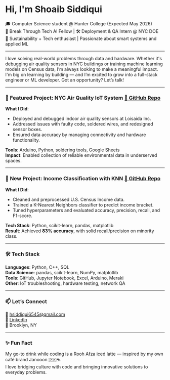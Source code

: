 # Hi, I'm Shoaib Siddiqui

🎓 Computer Science student @ Hunter College (Expected May 2026)  
🧠 Break Through Tech AI Fellow | 🛠 Deployment & QA Intern @ NYC DOE  
🌿 Sustainability + Tech enthusiast | Passionate about smart systems and applied ML

---

I love solving real-world problems through data and hardware. Whether it's debugging air quality sensors in NYC buildings or training machine learning models on Census data, I’m always looking to make a meaningful impact. I'm big on learning by building — and I’m excited to grow into a full-stack engineer or ML developer. Got an opportunity? Let’s talk!

---

### 🎯 Featured Project: NYC Air Quality IoT System [🔗 GitHub Repo](https://github.com/your-air-quality-repo)
**What I Did**:  
- Deployed and debugged indoor air quality sensors at Loisaida Inc.  
- Addressed issues with faulty code, soldered wires, and redesigned sensor boxes.  
- Ensured data accuracy by managing connectivity and hardware functionality.  

**Tools**: Arduino, Python, soldering tools, Google Sheets  
**Impact**: Enabled collection of reliable environmental data in underserved spaces.

---

### 🧠 New Project: Income Classification with KNN [🔗 GitHub Repo](https://github.com/your-KNN-ML-project)
**What I Did**:  
- Cleaned and preprocessed U.S. Census Income data.  
- Trained a K-Nearest Neighbors classifier to predict income bracket.  
- Tuned hyperparameters and evaluated accuracy, precision, recall, and F1-score.

**Tech Stack**: Python, scikit-learn, pandas, matplotlib  
**Result**: Achieved **83% accuracy**, with solid recall/precision on minority class.

---

### 🛠 Tech Stack

**Languages**: Python, C++, SQL  
**Data Science**: pandas, scikit-learn, NumPy, matplotlib  
**Tools**: GitHub, Jupyter Notebook, Excel, Arduino, Meraki  
**Other**: IoT troubleshooting, hardware testing, network QA

---


### 📫 Let’s Connect

📧 hsiddiqui6545@gmail.com  
🔗 [LinkedIn](https://www.linkedin.com/in/shoaib-siddiqui-6545sh/)  
📍 Brooklyn, NY  

---

### ✨ Fun Fact  
My go-to drink while coding is a Rooh Afza iced latte — inspired by my own café brand Janooon 🇵🇰☕.  
I love bridging culture with code and bringing innovative solutions to everyday problems.


